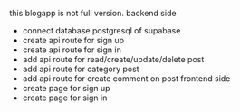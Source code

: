 this blogapp is not full version.
backend side
- connect database postgresql of supabase
- create api route for sign up
- create api route for sign in
- add api route for read/create/update/delete post
- add api route for category post
- add api route for create comment on post
frontend side
- create page for sign up
- create page for sign in
